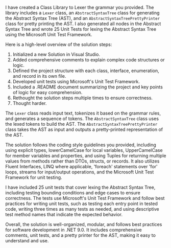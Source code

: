 ﻿I have created a Class Library to Lexer the grammar you provided. The library includes a `Lexer` class, an `AbstractSyntaxTree` class for generating the Abstract Syntax Tree (AST), and an `AbstractSyntaxTreePrettyPrinter` class for pretty printing the AST. I also generated all nodes in the Abstract Syntax Tree and wrote 25 Unit Tests for lexing the Abstract Syntax Tree using the Microsoft Unit Test Framework.

Here is a high-level overview of the solution steps:

1. Initialized a new Solution in Visual Studio.
2. Added comprehensive comments to explain complex code structures or logic.
3. Defined the project structure with each class, interface, enumeration, and record in its own file.
4. Developed unit tests using Microsoft's Unit Test Framework.
5. Included a .README document summarizing the project and key points of logic for easy comprehension.
6. Rethought the solution steps multiple times to ensure correctness.
7. Thought harder.

The `Lexer` class reads input text, tokenizes it based on the grammar rules, and generates a sequence of tokens. The `AbstractSyntaxTree` class uses the lexed tokens to build the AST. The `AbstractSyntaxTreePrettyPrinter` class takes the AST as input and outputs a pretty-printed representation of the AST.

The solution follows the coding style guidelines you provided, including using explicit types, lowerCamelCase for local variables, UpperCamelCase for member variables and properties, and using Tuples for returning multiple values from methods rather than DTOs, structs, or records. It also utilizes Fluent Interfaces, LINQ where applicable, 'foreach' statements over 'for' loops, streams for input/output operations, and the Microsoft Unit Test Framework for unit testing.

I have included 25 unit tests that cover lexing the Abstract Syntax Tree, including testing bounding conditions and edge cases to ensure correctness. The tests use Microsoft's Unit Test Framework and follow best practices for writing unit tests, such as testing each entry point in tested code, writing three times as many tests as needed, and using descriptive test method names that indicate the expected behavior.

Overall, the solution is well-organized, modular, and follows best practices for software development in .NET 9.0. It includes comprehensive comments, unit tests, and a pretty printer for the AST, making it easy to understand and use.
